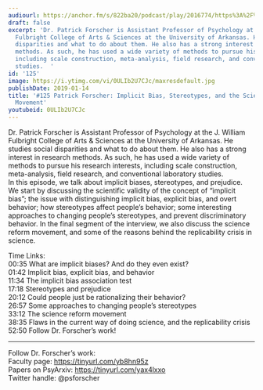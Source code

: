 ```yaml
---
audiourl: https://anchor.fm/s/822ba20/podcast/play/2016774/https%3A%2F%2Fd3ctxlq1ktw2nl.cloudfront.net%2Fproduction%2F2019-0-1%2F7778154-44100-2-e10b0aeec954f.m4a
draft: false
excerpt: 'Dr. Patrick Forscher is Assistant Professor of Psychology at the J. William
  Fulbright College of Arts & Sciences at the University of Arkansas. He studies social
  disparities and what to do about them. He also has a strong interest in research
  methods. As such, he has used a wide variety of methods to pursue his research interests,
  including scale construction, meta-analysis, field research, and conventional laboratory
  studies.  '
id: '125'
image: https://i.ytimg.com/vi/0ULIb2U7CJc/maxresdefault.jpg
publishDate: 2019-01-14
title: '#125 Patrick Forscher: Implicit Bias, Stereotypes, and the Science Reform
  Movement'
youtubeid: 0ULIb2U7CJc
---
```

<div class="timelinks">

Dr. Patrick Forscher is Assistant Professor of Psychology at the J. William Fulbright College of Arts & Sciences at the University of Arkansas. He studies social disparities and what to do about them. He also has a strong interest in research methods. As such, he has used a wide variety of methods to pursue his research interests, including scale construction, meta-analysis, field research, and conventional laboratory studies.  
In this episode, we talk about implicit biases, stereotypes, and prejudice. We start by discussing the scientific validity of the concept of “implicit bias”; the issue with distinguishing implicit bias, explicit bias, and overt behavior; how stereotypes affect people’s behavior; some interesting approaches to changing people’s stereotypes, and prevent discriminatory behavior. In the final segment of the interview, we also discuss the science reform movement, and some of the reasons behind the replicability crisis in science.

Time Links:  
<time>00:35</time> What are implicit biases? And do they even exist?  
<time>01:42</time> Implicit bias, explicit bias, and behavior                     
<time>11:34</time> The implicit bias association test                     
<time>17:18</time> Stereotypes and prejudice              
<time>20:12</time> Could people just be rationalizing their behavior?       
<time>26:57</time> Some approaches to changing people’s stereotypes    
<time>33:12</time> The science reform movement   
<time>38:35</time> Flaws in the current way of doing science, and the replicability crisis      
<time>52:50</time> Follow Dr. Forscher’s work!    

---

Follow Dr. Forscher’s work:  
Faculty page: https://tinyurl.com/yb8hn95z  
Papers on PsyArxiv: https://tinyurl.com/yax4lxxo  
Twitter handle: @psforscher
</div>

